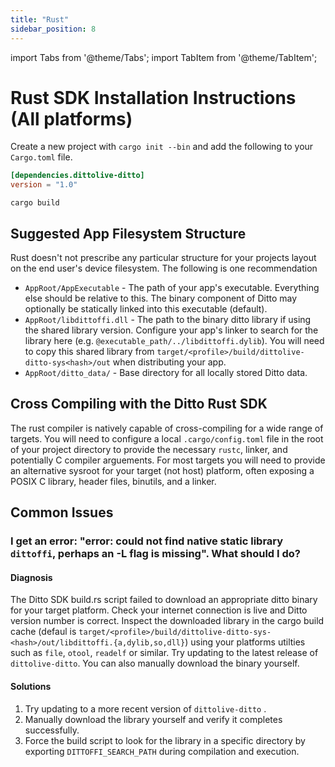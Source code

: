 ```yaml
---
title: "Rust"
sidebar_position: 8
---
```


import Tabs from '@theme/Tabs';
import TabItem from '@theme/TabItem';

# Rust SDK Installation Instructions (All platforms)

Create a new project with `cargo init --bin` and add the following to your `Cargo.toml` file.

```toml
[dependencies.dittolive-ditto]
version = "1.0"
```

```console
cargo build
```

## Suggested App Filesystem Structure

Rust doesn't not prescribe any particular structure for your projects layout on the end user's device filesystem. The following is one recommendation

* `AppRoot/AppExecutable` - The path of your app's executable. Everything else should be relative to this. The binary component of Ditto may optionally be statically linked into this executable (default).
* `AppRoot/libdittoffi.dll` -  The path to the binary ditto library if using the shared library version. Configure your app's linker to search for the library here (e.g. `@executable_path/../libdittoffi.dylib`). You will need to copy this shared library from `target/<profile>/build/dittolive-ditto-sys<hash>/out` when distributing your app.
* `AppRoot/ditto_data/` - Base directory for all locally stored Ditto data.


## Cross Compiling with the Ditto Rust SDK

The rust compiler is natively capable of cross-compiling for a wide range of targets. You will need to configure a local `.cargo/config.toml` file in the root of your project directory to provide the necessary `rustc`, linker, and potentially C compiler arguements. For most targets you will need to provide an alternative sysroot for your target (not host) platform, often exposing a POSIX C library, header files, binutils, and a linker. 

## Common Issues

### I get an error: "error: could not find native static library `dittoffi`, perhaps an -L flag is missing". What should I do?

#### Diagnosis
The Ditto SDK build.rs script failed to download an appropriate ditto binary for your target platform. Check your internet connection is live and Ditto version number is correct. Inspect the downloaded library in the cargo build cache (defaul is `target/<profile>/build/dittolive-ditto-sys-<hash>/out/libdittoffi.{a,dylib,so,dll}`) using your platforms utilties such as `file`, `otool`, `readelf` or similar. Try updating to the latest release of `dittolive-ditto`. You can also manually download the binary yourself.

#### Solutions

1. Try updating to a more recent version of `dittolive-ditto` .
2. Manually download the library yourself and verify it completes successfully.
3. Force the build script to look for the library in a specific directory by exporting `DITTOFFI_SEARCH_PATH` during compilation and execution. 
